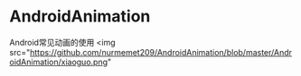 # AndroidAnimation

Android常见动画的使用
<img src="https://github.com/nurmemet209/AndroidAnimation/blob/master/AndroidAnimation/xiaoguo.png"
